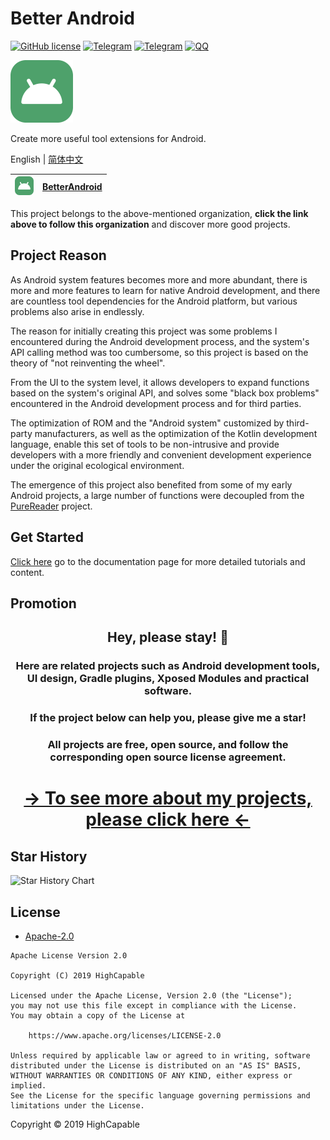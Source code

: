 # Better Android

[![GitHub license](https://img.shields.io/github/license/BetterAndroid/BetterAndroid?color=blue)](https://github.com/BetterAndroid/BetterAndroid/blob/main/LICENSE)
[![Telegram](https://img.shields.io/badge/discussion-Telegram-blue.svg?logo=telegram)](https://t.me/BetterAndroid)
[![Telegram](https://img.shields.io/badge/discussion%20dev-Telegram-blue.svg?logo=telegram)](https://t.me/HighCapable_Dev)
[![QQ](https://img.shields.io/badge/discussion%20dev-QQ-blue.svg?logo=tencent-qq&logoColor=red)](https://qm.qq.com/cgi-bin/qm/qr?k=Pnsc5RY6N2mBKFjOLPiYldbAbprAU3V7&jump_from=webapi&authKey=X5EsOVzLXt1dRunge8ryTxDRrh9/IiW1Pua75eDLh9RE3KXE+bwXIYF5cWri/9lf)

<img src="https://github.com/BetterAndroid/.github/blob/main/img-src/logo.png?raw=true" width = "100" height = "100" alt="LOGO"/>

Create more useful tool extensions for Android.

English | [简体中文](README-zh-CN.md)

| <img src="https://github.com/BetterAndroid/.github/blob/main/img-src/logo.png?raw=true" width = "30" height = "30" alt="LOGO"/> | [BetterAndroid](https://github.com/BetterAndroid) |
|---------------------------------------------------------------------------------------------------------------------------------|---------------------------------------------------|

This project belongs to the above-mentioned organization, **click the link above to follow this organization** and discover more good projects.

## Project Reason

As Android system features becomes more and more abundant, there is more and more features to learn for native Android development, and there are
countless tool dependencies for the Android platform, but various problems also arise in endlessly.

The reason for initially creating this project was some problems I encountered during the Android development process, and the system's API calling
method was too cumbersome, so this project is based on the theory of "not reinventing the wheel".

From the UI to the system level, it allows developers to expand functions based on the system's original API, and solves some "black box problems"
encountered in the Android development process and for third parties.

The optimization of ROM and the "Android system" customized by third-party manufacturers, as well as the optimization of the Kotlin development
language, enable this set of tools to be non-intrusive and provide developers with a more friendly and convenient development experience under the
original ecological environment.

The emergence of this project also benefited from some of my early Android projects, a large number of functions were decoupled from
the [PureReader](https://github.com/PureReader) project.

## Get Started

[Click here](https://betterandroid.github.io/BetterAndroid/en) go to the documentation page for more detailed tutorials and content.

## Promotion

<!--suppress HtmlDeprecatedAttribute -->
<div align="center">
     <h2>Hey, please stay! 👋</h2>
     <h3>Here are related projects such as Android development tools, UI design, Gradle plugins, Xposed Modules and practical software. </h3>
     <h3>If the project below can help you, please give me a star! </h3>
     <h3>All projects are free, open source, and follow the corresponding open source license agreement. </h3>
     <h1><a href="https://github.com/fankes/fankes/blob/main/project-promote/README.md">→ To see more about my projects, please click here ←</a></h1>
</div>

## Star History

![Star History Chart](https://api.star-history.com/svg?repos=BetterAndroid/BetterAndroid&type=Date)

## License

- [Apache-2.0](https://www.apache.org/licenses/LICENSE-2.0)

```
Apache License Version 2.0

Copyright (C) 2019 HighCapable

Licensed under the Apache License, Version 2.0 (the "License");
you may not use this file except in compliance with the License.
You may obtain a copy of the License at

    https://www.apache.org/licenses/LICENSE-2.0

Unless required by applicable law or agreed to in writing, software
distributed under the License is distributed on an "AS IS" BASIS,
WITHOUT WARRANTIES OR CONDITIONS OF ANY KIND, either express or implied.
See the License for the specific language governing permissions and
limitations under the License.
```

Copyright © 2019 HighCapable